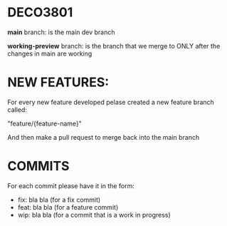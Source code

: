 # DECO3801
**main** branch: is the main dev branch

**working-preview** branch: is the branch that we merge to ONLY after the changes in main are working

# NEW FEATURES:
For every new feature developed pelase created a new feature branch called:

"feature/{feature-name}"

And then make a pull request to merge back into the main branch

# COMMITS
For each commit please have it in the form:
- fix: bla bla (for a fix commit)
- feat: bla bla (for a feature commit)
- wip: bla bla (for a commit that is a work in progress)

